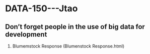 # DATA-150---Jtao

## Don’t forget people in the use of big data for development

1. Blumemstock Response (Blumenstock Response.html)
